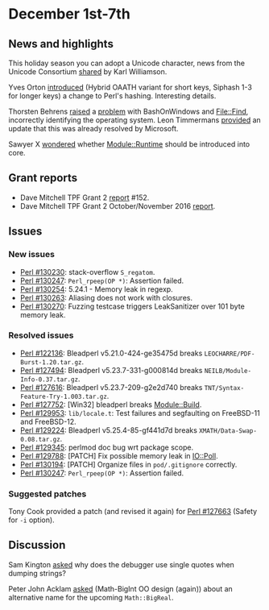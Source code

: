 # December 1st-7th

## News and highlights

This holiday season you can adopt a Unicode character, news from the
Unicode Consortium
[shared](http://nntp.perl.org/group/perl.perl5.porters/241290) by Karl
Williamson.

Yves Orton
[introduced](http://nntp.perl.org/group/perl.perl5.porters/241468)
(Hybrid OAATH variant for short keys, Siphash 1-3 for longer keys)
a change to Perl's hashing. Interesting details.

Thorsten Behrens
[raised](http://nntp.perl.org/group/perl.perl5.porters/241336)
a [problem](https://github.com/Microsoft/BashOnWindows/issues/186) with
BashOnWindows and [File::Find](http://metacpan.org/pod/File::Find),
incorrectly identifying the operating system. Leon Timmermans
[provided](http://nntp.perl.org/group/perl.perl5.porters/241446) an
update that this was already resolved by Microsoft.

Sawyer X
[wondered](http://nntp.perl.org/group/perl.perl5.porters/241364)
whether [Module::Runtime](http://metacpan.org/pod/Module::Runtime)
should be introduced into core.

## Grant reports

* Dave Mitchell TPF Grant 2
  [report](http://nntp.perl.org/group/perl.perl5.porters/241401)
  \#152.
* Dave Mitchell TPF Grant 2 October/November 2016
  [report](http://nntp.perl.org/group/perl.perl5.porters/241402).

## Issues

### New issues

* [Perl #130230](http://rt.perl.org/Ticket/Display.html?id=130230):
  stack-overflow `S_regatom`.
* [Perl #130247](http://rt.perl.org/Ticket/Display.html?id=130247):
  `Perl_rpeep(OP *)`: Assertion failed.
* [Perl #130254](http://rt.perl.org/Ticket/Display.html?id=130254):
  5.24.1 - Memory leak in regexp.
* [Perl #130263](http://rt.perl.org/Ticket/Display.html?id=130263):
  Aliasing does not work with closures.
* [Perl #130270](http://rt.perl.org/Ticket/Display.html?id=130270):
  Fuzzing testcase triggers LeakSanitizer over 101 byte memory leak.

### Resolved issues

* [Perl #122136](http://rt.perl.org/Ticket/Display.html?id=122136):
  Bleadperl v5\.21\.0\-424\-ge35475d breaks
  `LEOCHARRE/PDF-Burst-1.20.tar.gz`.
* [Perl #127494](http://rt.perl.org/Ticket/Display.html?id=127494):
  Bleadperl v5\.23\.7\-331\-g000814d breaks
  `NEILB/Module-Info-0.37.tar.gz`.
* [Perl #127616](http://rt.perl.org/Ticket/Display.html?id=127616):
  Bleadperl v5\.23\.7\-209\-g2e2d740 breaks
  `TNT/Syntax-Feature-Try-1.003.tar.gz`.
* [Perl #127752](http://rt.perl.org/Ticket/Display.html?id=127752):
  \[Win32\] bleadperl breaks
  [Module::Build](http://metacpan.org/pod/Module::Build).
* [Perl #129953](http://rt.perl.org/Ticket/Display.html?id=129953):
  `lib/locale.t`: Test failures and segfaulting on FreeBSD-11 and
  FreeBSD-12.
* [Perl #129224](http://rt.perl.org/Ticket/Display.html?id=129224):
  Bleadperl v5\.25\.4\-85\-gf441d7d breaks
  `XMATH/Data-Swap-0.08.tar.gz`.
* [Perl #129345](http://rt.perl.org/Ticket/Display.html?id=129345):
  perlmod doc bug wrt package scope.
* [Perl #129788](http://rt.perl.org/Ticket/Display.html?id=129788):
  \[PATCH\] Fix possible memory leak in
  [IO::Poll](http://metacpan.org/pod/IO::Poll).
* [Perl #130194](http://rt.perl.org/Ticket/Display.html?id=130194):
  \[PATCH\] Organize files in `pod/.gitignore` correctly.
* [Perl #130247](http://rt.perl.org/Ticket/Display.html?id=130247):
  `Perl_rpeep(OP *)`: Assertion failed.

### Suggested patches

Tony Cook provided a patch (and revised it again) for
[Perl #127663](http://rt.perl.org/Ticket/Display.html?id=127663)
(Safety for `-i` option).

## Discussion

Sam Kington
[asked](http://nntp.perl.org/group/perl.perl5.porters/241333) why does
the debugger use single quotes when dumping strings?

Peter John Acklam
[asked](http://nntp.perl.org/group/perl.perl5.porters/241355)
(Math-BigInt OO design (again)) about an alternative name for the
upcoming `Math::BigReal`.
